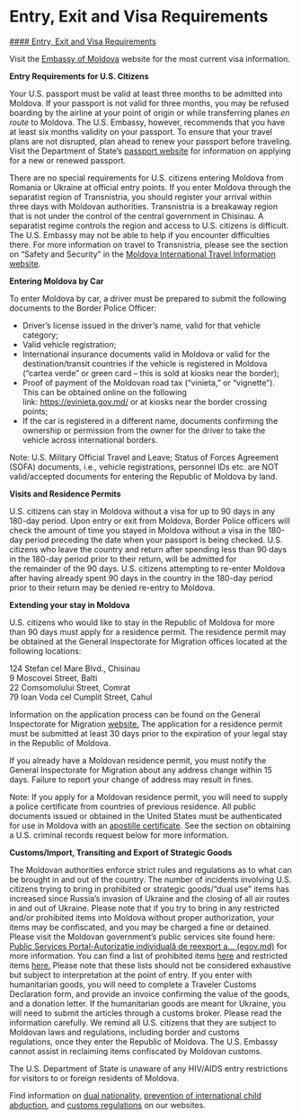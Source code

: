 # Entry, Exit and Visa Requirements

[#### Entry, Exit and Visa Requirements](javascript:void(0); "Entry, Exit and Visa Requirements")

Visit the [Embassy of Moldova](https://sua.mfa.gov.md/en) website for the most current visa information.

**Entry Requirements for U.S. Citizens**

Your U.S. passport must be valid at least three months to be admitted into Moldova. If your passport is not valid for three months, you may be refused boarding by the airline at your point of origin or while transferring planes *en route* to Moldova. The U.S. Embassy, however, recommends that you have at least six months validity on your passport. To ensure that your travel plans are not disrupted, plan ahead to renew your passport before traveling. Visit the Department of State’s [passport website](https://travel.state.gov/content/travel/en/passports.html) for information on applying for a new or renewed passport.

There are no special requirements for U.S. citizens entering Moldova from Romania or Ukraine at official entry points. If you enter Moldova through the separatist region of Transnistria, you should register your arrival within three days with Moldovan authorities. Transnistria is a breakaway region that is not under the control of the central government in Chisinau. A separatist regime controls the region and access to U.S. citizens is difficult. The U.S. Embassy may not be able to help if you encounter difficulties there. For more information on travel to Transnistria, please see the section on “Safety and Security” in the [Moldova International Travel Information website](https://travel.state.gov/content/travel/en/international-travel/International-Travel-Country-Information-Pages/Moldova.html).

**Entering Moldova by Car**

To enter Moldova by car, a driver must be prepared to submit the following documents to the Border Police Officer:

* Driver’s license issued in the driver’s name, valid for that vehicle category;
* Valid vehicle registration;
* International insurance documents valid in Moldova or valid for the destination/transit countries if the vehicle is registered in Moldova (“cartea verde” or green card – this is sold at kiosks near the border);
* Proof of payment of the Moldovan road tax (“vinieta,” or “vignette”). This can be obtained online on the following link: <https://evinieta.gov.md/> or at kiosks near the border crossing points;
* If the car is registered in a different name, documents confirming the ownership or permission from the owner for the driver to take the vehicle across international borders.

Note: U.S. Military Official Travel and Leave; Status of Forces Agreement (SOFA) documents, i.e., vehicle registrations, personnel IDs etc. are NOT valid/accepted documents for entering the Republic of Moldova by land.

**Visits and Residence Permits**

U.S. citizens can stay in Moldova without a visa for up to 90 days in any 180-day period. Upon entry or exit from Moldova, Border Police officers will check the amount of time you stayed in Moldova without a visa in the 180-day period preceding the date when your passport is being checked. U.S. citizens who leave the country and return after spending less than 90 days in the 180-day period prior to their return, will be admitted for the remainder of the 90 days. U.S. citizens attempting to re-enter Moldova after having already spent 90 days in the country in the 180-day period prior to their return may be denied re-entry to Moldova.

**Extending your stay in Moldova**

U.S. citizens who would like to stay in the Republic of Moldova for more than 90 days must apply for a residence permit. The residence permit may be obtained at the General Inspectorate for Migration offices located at the following locations:

124 Stefan cel Mare Blvd., Chisinau  
9 Moscovei Street, Balti  
22 Comsomolului Street, Comrat  
79 Ioan Voda cel Cumplit Street, Cahul

Information on the application process can be found on the General Inspectorate for Migration [website.](https://igm.gov.md/en) The application for a residence permit must be submitted at least 30 days prior to the expiration of your legal stay in the Republic of Moldova.

If you already have a Moldovan residence permit, you must notify the General Inspectorate for Migration about any address change within 15 days. Failure to report your change of address may result in fines.

Note: If you apply for a Moldovan residence permit, you will need to supply a police certificate from countries of previous residence. All public documents issued or obtained in the United States must be authenticated for use in Moldova with an [apostille certificate](https://md.usembassy.gov/u-s-citizen-services/notaries-public/). See the section on obtaining a U.S. criminal records request below for more information.

**Customs/Import, Transiting and Export of Strategic Goods**

The Moldovan authorities enforce strict rules and regulations as to what can be brought in and out of the country. The number of incidents involving U.S. citizens trying to bring in prohibited or strategic goods/“dual use” items has increased since Russia’s invasion of Ukraine and the closing of all air routes in and out of Ukraine. Please note that if you try to bring in any restricted and/or prohibited items into Moldova without proper authorization, your items may be confiscated, and you may be charged a fine or detained. Please visit the Moldovan government’s public services site found here: [Public Services Portal-Autorizaţie individuală de reexport a... (egov.md)](https://gcc02.safelinks.protection.outlook.com/?url=https%3A%2F%2Fservicii.dev.egov.md%2Fen%2Fservice%2FID721&data=05%7C02%7CCortinaSP%40state.gov%7C89f924306f2d405c3a7608dc62bae987%7C66cf50745afe48d1a691a12b2121f44b%7C0%7C0%7C638493802120864116%7CUnknown%7CTWFpbGZsb3d8eyJWIjoiMC4wLjAwMDAiLCJQIjoiV2luMzIiLCJBTiI6Ik1haWwiLCJXVCI6Mn0%3D%7C0%7C%7C%7C&sdata=JqoFtk22vW2d9QDK1JmZiOwwHKAde1lO2PDxv%2BXyTXo%3D&reserved=0) for more information. You can find a list of prohibited items [here](https://gcc02.safelinks.protection.outlook.com/?url=https%3A%2F%2Fwww.caa.md%2Fen%2Flista-articolelor-interzise-4-150&data=05%7C02%7CCortinaSP%40state.gov%7C89f924306f2d405c3a7608dc62bae987%7C66cf50745afe48d1a691a12b2121f44b%7C0%7C0%7C638493802120874857%7CUnknown%7CTWFpbGZsb3d8eyJWIjoiMC4wLjAwMDAiLCJQIjoiV2luMzIiLCJBTiI6Ik1haWwiLCJXVCI6Mn0%3D%7C0%7C%7C%7C&sdata=CAmuM%2FjZntqeHQT5dpTTkOcBBx2Sj%2B%2FACiedsSH34Kg%3D&reserved=0) and restricted items [here.](https://customs.gov.md/en/articles/titlul-en--------------------------------) Please note that these lists should not be considered exhaustive but subject to interpretation at the point of entry. If you enter with humanitarian goods, you will need to complete a Traveler Customs Declaration form, and provide an invoice confirming the value of the goods, and a donation letter. If the humanitarian goods are meant for Ukraine, you will need to submit the articles through a customs broker. Please read the information carefully. We remind all U.S. citizens that they are subject to Moldovan laws and regulations, including border and customs regulations, once they enter the Republic of Moldova. The U.S. Embassy cannot assist in reclaiming items confiscated by Moldovan customs.

The U.S. Department of State is unaware of any HIV/AIDS entry restrictions for visitors to or foreign residents of Moldova.

Find information on [dual nationality](https://travel.state.gov/content/travel/en/international-travel/before-you-go/travelers-with-special-considerations/Dual-Nationality-Travelers.html "http://travel.state.gov/travel/cis_pa_tw/cis/cis_1753.html"), [prevention of international child abduction](https://travel.state.gov/content/travel/en/International-Parental-Child-Abduction/for-providers/legal-reports-and-data/reported-cases.html), and [customs regulations](https://travel.state.gov/content/travel/en/international-travel/before-you-go/customs-and-import.html) on our websites.